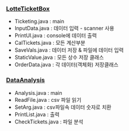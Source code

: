 ### [LotteTicketBox](https://github.com/HJK9810/Java_ticketing/tree/main/code/LotteTicketBox)
* Ticketing.java : main  
* InputData.java : 데이터 입력 - scanner 사용  
* PrintUI.java : console에 데이터 출력  
* CalTickets.java : 모든 계산부분  
* SaveVals.java : 데이터 저장 & 파일에 데이터 입력  
* StaticValue.java : 모든 상수 저장 클래스  
* OrderData.java : 각 데이터(객체화) 저장클래스  

### [DataAnalysis](https://github.com/HJK9810/Java_ticketing/tree/main/code/DataAnalysis)
* Analysis.java : main  
* ReadFile.java : csv 파일 읽기  
* SetArg.java : csv파일속 데이터 숫자로 치환  
* PrintList.java : 출력  
* CheckTickets.java : 파일 분석 
